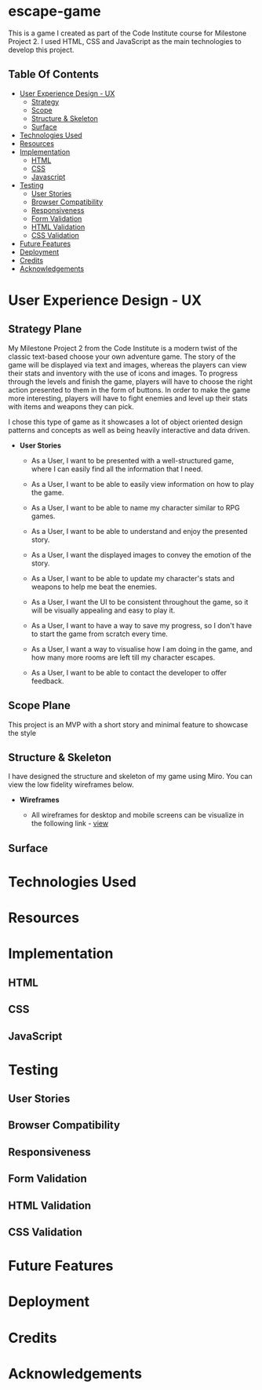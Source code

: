 # escape-game
This is a game I created as part of the Code Institute course for Milestone Project 2. I used HTML, CSS and JavaScript as the main technologies to develop this project.

## Table Of Contents

- [User Experience Design - UX](#user-experience-design---ux)
  - [Strategy](#strategy)
  - [Scope](#scope)
  - [Structure & Skeleton](#structure--skeleton)
  - [Surface](#surface)
- [Technologies Used](#technologies-used)
- [Resources](#resources)
- [Implementation](#implementation)
  - [HTML](#html)
  - [CSS](#css)
  - [Javascript](#javascript)
- [Testing](#testing)
  - [User Stories](#user-stories)
  - [Browser Compatibility](#browser-compatibility)
  - [Responsiveness](#responsiveness-1)
  - [Form Validation](#form-validation)
  - [HTML Validation](#html-validation)
  - [CSS Validation](#css-validation)
- [Future Features](#future-features)
- [Deployment](#deployment)
- [Credits](#credits)
- [Acknowledgements](#acknowledgements)

# User Experience Design - UX

## Strategy Plane

My Milestone Project 2 from the Code Institute is a modern twist of the classic text-based choose your own adventure game. The story of the game will be displayed via text and images, whereas the players can view their stats and inventory with the use of icons and images. To progress through the levels and finish the game, players will have to choose the right action presented to them in the form of buttons. In order to make the game more interesting, players will have to fight enemies and level up their stats with items and weapons they can pick.

I chose this type of game as it showcases a lot of object oriented design patterns and concepts as well as being heavily interactive and data driven.

- **User Stories**

	- As a User, I want to be presented with a well-structured game, where I can easily find all the information that I need.

  - As a User, I want to be able to easily view information on how to play the game.

  - As a User, I want to be able to name my character similar to RPG games.

  - As a User, I want to be able to understand and enjoy the presented story.

  - As a User, I want the displayed images to convey the emotion of the story.

  - As a User, I want to be able to update my character's stats and weapons to help me beat the enemies.

  - As a User, I want the UI to be consistent throughout the game, so it will be visually appealing and easy to play it.

  - As a User, I want to have a way to save my progress, so I don't have to start the game from scratch every time.

  - As a User, I want a way to visualise how I am doing in the game, and how many more rooms are left till my character escapes.

  - As a User, I want to be able to contact the developer to offer feedback.

## Scope Plane

This project is an MVP with a short story and minimal feature to showcase the style 

## Structure & Skeleton

I have designed the structure and skeleton of my game using Miro. You can view the low fidelity wireframes below.

-  **Wireframes**
 
	- All wireframes for desktop and mobile screens can be visualize in the following link - [view](https://miro.com/app/board/o9J_lG5rLBo=/)

## Surface

# Technologies Used

# Resources

# Implementation

## HTML

## CSS

## JavaScript

# Testing

## User Stories

## Browser Compatibility

## Responsiveness

## Form Validation

## HTML Validation

## CSS Validation

# Future Features

# Deployment

# Credits

# Acknowledgements